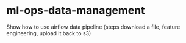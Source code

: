 # ml-ops-data-management
Show how to use airflow data pipeline (steps download a file, feature engineering, upload it back to s3)
